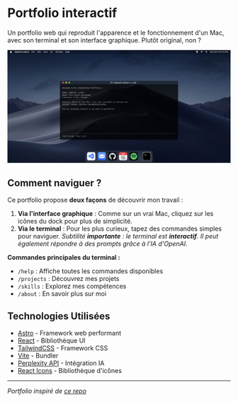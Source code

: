 # Portfolio interactif

Un portfolio web qui reproduit l'apparence et le fonctionnement d'un Mac, avec son terminal et son interface graphique. 
Plutôt original, non ?

![Image du portfolio interactif](/src/assets/images/portfolio-readme.png)

## Comment naviguer ?

Ce portfolio propose **deux façons** de découvrir mon travail :

1. **Via l'interface graphique** : Comme sur un vrai Mac, cliquez sur les icônes du dock pour plus de simplicité.
2. **Via le terminal** : Pour les plus curieux, tapez des commandes simples pour naviguer.
*Subtilité **importante** : le terminal est **interactif**. Il peut également répondre à des prompts grâce à l'IA d'OpenAI.*

**Commandes principales du terminal :**
- `/help` : Affiche toutes les commandes disponibles
- `/projects` : Découvrez mes projets
- `/skills` : Explorez mes compétences
- `/about` : En savoir plus sur moi

## Technologies Utilisées

- [Astro](https://astro.build/) - Framework web performant
- [React](https://reactjs.org/) - Bibliothèque UI
- [TailwindCSS](https://tailwindcss.com/) - Framework CSS
- [Vite](https://vitejs.dev/) - Bundler
- [Perplexity API](https://www.perplexity.ai/api) - Intégration IA
- [React Icons](https://react-icons.github.io/react-icons/) - Bibliothèque d'icônes

---

*Portfolio inspiré de [ce repo](https://github.com/JohnnyCulbreth/macos-terminal-portfolio)*